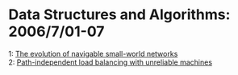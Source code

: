 # Data Structures and Algorithms: 2006/7/01-07  
1: [The evolution of navigable small-world networks](https://doi.org/10.48550/arXiv.cs/0607025)  
2: [Path-independent load balancing with unreliable machines](https://doi.org/10.48550/arXiv.cs/0607026)  